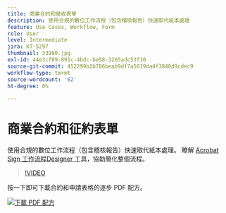 ```yaml
---
title: 商業合約和徵收表單
description: 使用合規的數位工作流程（包含稽核報告）快速取代紙本處理
feature: Use Cases, Workflow, Form
role: User
level: Intermediate
jira: KT-5297
thumbnail: 33980.jpg
exl-id: 44e3cf09-891c-4bdc-be58-3265adc53f10
source-git-commit: 452299b2b786beab9df7a5019da4f3840d9cdec9
workflow-type: tm+mt
source-wordcount: '62'
ht-degree: 0%

---
```


# 商業合約和征約表單

使用合規的數位工作流程（包含稽核報告）快速取代紙本處理。 瞭解 [ Acrobat Sign 工作流程Designer ](../admin/building-a-custom-workflow.md) 工具，協助簡化整個流程。

>[!VIDEO](https://video.tv.adobe.com/v/33980?quality=12&learn=on&hidetitle=true)

按一下即可下載合約和申請表格的逐步 PDF 配方。

[![下載 PDF 配方](../assets/acrobat_PDF_96.png)](../assets/adobe-sign_set_up_a_workflow_use_case.pdf)
